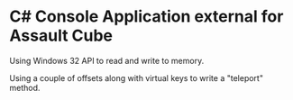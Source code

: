 # C# Console Application external for Assault Cube

Using Windows 32 API to read and write to memory.

Using a couple of offsets along with virtual keys to write a "teleport" method.
